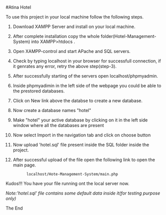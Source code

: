 #Atina Hotel

To use this project in your local machine follow the following steps.

1. Download XAMPP Server and install on your local machine.
2. After complete installation copy the whole folder(Hotel-Management-System) into XAMPP>htdocs .
3. Open XAMPP-control and start APache and SQL servers.
4. Check by typing localhost in your browser for successfull connection, if it genrates any error, retry the above step(step-3).
4. After successfully starting of the servers open localhost/phpmyadmin.
5. Inside phpmyadimin in the left side of the webpage you could be able to the prestored databases.
6. Click on New link above the databse to create a new database.
7. Now create a database names "hotel"
8. Make "hotel" your active database by clicking on it in the left side window where all the databases are present
9. Now select Import in the navigation tab and click on choose button
10. Now upload 'hotel.sql' file present inside the SQL folder inside the project.
11. After successful upload of the file open the following link to open the main page.
      
              localhost/Hote-Management-System/main.php
              
Kudos!!!
You have your file running ont the local server now.

*Note:'hotel.sql' file contains some default data inside it(for testing purpose only)*


The End
